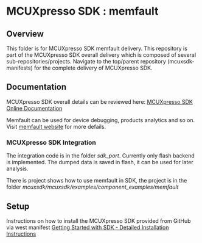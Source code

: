 # MCUXpresso SDK : memfault

## Overview
This folder is for MCUXpresso SDK memfault delivery. This repository is part of the MCUXpresso SDK overall delivery which is composed of several sub-repositories/projects. Navigate to the top/parent repository (mcuxsdk-manifests) for the complete delivery of MCUXpresso SDK.

## Documentation
MCUXpresso SDK overall details can be reviewed here: [MCUXpresso SDK Online Documentation](https://mcuxpresso.nxp.com/mcuxsdk/latest/html/introduction/README.html)

Memfault can be used for device debugging, products analytics and so on.
Visit [memfault website](https://memfault.com) for more defails.

### MCUXpresso SDK Integration
The integration code is in the folder *sdk_port*. Currently only flash backend is implemented.
The dumped data is saved in flash, it can be used for later analysis.

There is project shows how to use memfault in SDK, the project is in the folder
*mcuxsdk/mcuxsdk/examples/component_examples/memfault*

## Setup
Instructions on how to install the MCUXpresso SDK provided from GitHub via west manifest
[Getting Started with SDK - Detailed Installation Instructions](https://mcuxpresso.nxp.com/mcuxsdk/latest/html/gsd/installation.html#installation)
